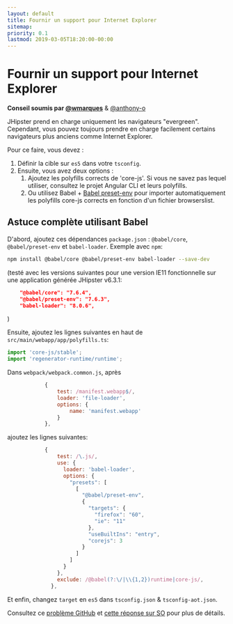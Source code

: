 ```yaml
---
layout: default
title: Fournir un support pour Internet Explorer
sitemap:
priority: 0.1
lastmod: 2019-03-05T18:20:00-00:00
---
```


# Fournir un support pour Internet Explorer

**Conseil soumis par [@wmarques](https://github.com/wmarques)** & [@anthony-o](https://github.com/anthony-o)

JHipster prend en charge uniquement les navigateurs "evergreen".
Cependant, vous pouvez toujours prendre en charge facilement certains navigateurs plus anciens comme Internet Explorer.

Pour ce faire, vous devez :

1. Définir la cible sur `es5` dans votre `tsconfig`.
2. Ensuite, vous avez deux options :
   1. Ajoutez les polyfills corrects de 'core-js'. Si vous ne savez pas lequel utiliser, consultez le projet Angular CLI et leurs polyfills.
   2. Ou utilisez Babel + [Babel preset-env](https://babeljs.io/docs/en/babel-preset-env#usebuiltins) pour importer automatiquement les polyfills core-js corrects en fonction d'un fichier browserslist.

## Astuce complète utilisant Babel

D'abord, ajoutez ces dépendances `package.json` : `@babel/core`, `@babel/preset-env` et `babel-loader`. Exemple avec `npm`:
```bash
npm install @babel/core @babel/preset-env babel-loader --save-dev
```
(testé avec les versions suivantes pour une version IE11 fonctionnelle sur une application générée JHipster v6.3.1:
```json
    "@babel/core": "7.6.4",
    "@babel/preset-env": "7.6.3",
    "babel-loader": "8.0.6",
```
)

Ensuite, ajoutez les lignes suivantes en haut de `src/main/webapp/app/polyfills.ts`:
```ts
import 'core-js/stable';
import 'regenerator-runtime/runtime';
```

Dans `webpack/webpack.common.js`, après
```js
            {
                test: /manifest.webapp$/,
                loader: 'file-loader',
                options: {
                    name: 'manifest.webapp'
                }
            },
```
ajoutez les lignes suivantes:

```js
            {
                test: /\.js/,
                use: {
                  loader: 'babel-loader',
                  options: {
                    "presets": [
                      [
                        "@babel/preset-env",
                        {
                          "targets": {
                            "firefox": "60",
                            "ie": "11"
                          },
                          "useBuiltIns": "entry",
                          "corejs": 3
                        }
                      ]
                    ]
                  }
                },
                exclude: /@babel(?:\/|\\{1,2})runtime|core-js/,
              },
```

Et enfin, changez `target` en `es5` dans `tsconfig.json` & `tsconfig-aot.json`.

Consultez ce [problème GitHub](https://github.com/jhipster/generator-jhipster/issues/10184#issuecomment-541650501) et [cette réponse sur SO](https://stackoverflow.com/a/58377002/535203) pour plus de détails.